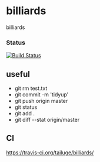 # billiards
billiards

### Status
[![Build Status](https://travis-ci.org/tailuge/billiards.svg?branch=master)](https://travis-ci.org/tailuge/billiards/)


## useful

 *   git rm test.txt
 *   git commit -m 'tidyup'
 *   git push origin master
 *   git status
 *   git add .
 *   git diff --stat origin/master

## CI

https://travis-ci.org/tailuge/billiards/
